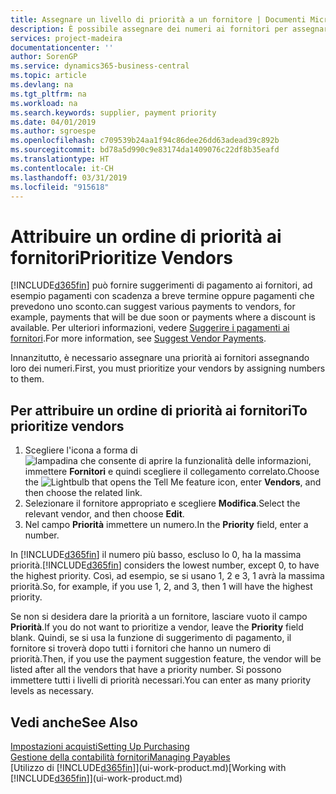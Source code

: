```yaml
---
title: Assegnare un livello di priorità a un fornitore | Documenti Microsoft
description: È possibile assegnare dei numeri ai fornitori per assegnare loro una priorità e semplificare i suggerimenti di pagamento in Business Central.
services: project-madeira
documentationcenter: ''
author: SorenGP
ms.service: dynamics365-business-central
ms.topic: article
ms.devlang: na
ms.tgt_pltfrm: na
ms.workload: na
ms.search.keywords: supplier, payment priority
ms.date: 04/01/2019
ms.author: sgroespe
ms.openlocfilehash: c709539b24aa1f94c86dee26dd63adead39c892b
ms.sourcegitcommit: bd78a5d990c9e83174da1409076c22df8b35eafd
ms.translationtype: HT
ms.contentlocale: it-CH
ms.lasthandoff: 03/31/2019
ms.locfileid: "915618"
---
```

# <a name="prioritize-vendors"></a><span data-ttu-id="581cc-103">Attribuire un ordine di priorità ai fornitori</span><span class="sxs-lookup"><span data-stu-id="581cc-103">Prioritize Vendors</span></span>
[!INCLUDE[d365fin](includes/d365fin_md.md)] <span data-ttu-id="581cc-104">può fornire suggerimenti di pagamento ai fornitori, ad esempio pagamenti con scadenza a breve termine oppure pagamenti che prevedono uno sconto.</span><span class="sxs-lookup"><span data-stu-id="581cc-104">can suggest various payments to vendors, for example, payments that will be due soon or payments where a discount is available.</span></span> <span data-ttu-id="581cc-105">Per ulteriori informazioni, vedere [Suggerire i pagamenti ai fornitori](payables-how-suggest-vendor-payments.md).</span><span class="sxs-lookup"><span data-stu-id="581cc-105">For more information, see [Suggest Vendor Payments](payables-how-suggest-vendor-payments.md).</span></span>

<span data-ttu-id="581cc-106">Innanzitutto, è necessario assegnare una priorità ai fornitori assegnando loro dei numeri.</span><span class="sxs-lookup"><span data-stu-id="581cc-106">First, you must prioritize your vendors by assigning numbers to them.</span></span>

## <a name="to-prioritize-vendors"></a><span data-ttu-id="581cc-107">Per attribuire un ordine di priorità ai fornitori</span><span class="sxs-lookup"><span data-stu-id="581cc-107">To prioritize vendors</span></span>
1. <span data-ttu-id="581cc-108">Scegliere l'icona a forma di ![lampadina che consente di aprire la funzionalità delle informazioni](media/ui-search/search_small.png "Informazioni sull'operazione che si desidera eseguire"), immettere **Fornitori** e quindi scegliere il collegamento correlato.</span><span class="sxs-lookup"><span data-stu-id="581cc-108">Choose the ![Lightbulb that opens the Tell Me feature](media/ui-search/search_small.png "Tell me what you want to do") icon, enter **Vendors**, and then choose the related link.</span></span>
2. <span data-ttu-id="581cc-109">Selezionare il fornitore appropriato e scegliere **Modifica**.</span><span class="sxs-lookup"><span data-stu-id="581cc-109">Select the relevant vendor, and then choose **Edit**.</span></span>
3. <span data-ttu-id="581cc-110">Nel campo **Priorità** immettere un numero.</span><span class="sxs-lookup"><span data-stu-id="581cc-110">In the **Priority** field, enter a number.</span></span>

<span data-ttu-id="581cc-111">In [!INCLUDE[d365fin](includes/d365fin_md.md)] il numero più basso, escluso lo 0, ha la massima priorità.</span><span class="sxs-lookup"><span data-stu-id="581cc-111">[!INCLUDE[d365fin](includes/d365fin_md.md)] considers the lowest number, except 0, to have the highest priority.</span></span> <span data-ttu-id="581cc-112">Così, ad esempio, se si usano 1, 2 e 3, 1 avrà la massima priorità.</span><span class="sxs-lookup"><span data-stu-id="581cc-112">So, for example, if you use 1, 2, and 3, then 1 will have the highest priority.</span></span>

<span data-ttu-id="581cc-113">Se non si desidera dare la priorità a un fornitore, lasciare vuoto il campo **Priorità**.</span><span class="sxs-lookup"><span data-stu-id="581cc-113">If you do not want to prioritize a vendor, leave the **Priority** field blank.</span></span> <span data-ttu-id="581cc-114">Quindi, se si usa la funzione di suggerimento di pagamento, il fornitore si troverà dopo tutti i fornitori che hanno un numero di priorità.</span><span class="sxs-lookup"><span data-stu-id="581cc-114">Then, if you use the payment suggestion feature, the vendor will be listed after all the vendors that have a priority number.</span></span> <span data-ttu-id="581cc-115">Si possono immettere tutti i livelli di priorità necessari.</span><span class="sxs-lookup"><span data-stu-id="581cc-115">You can enter as many priority levels as necessary.</span></span>

## <a name="see-also"></a><span data-ttu-id="581cc-116">Vedi anche</span><span class="sxs-lookup"><span data-stu-id="581cc-116">See Also</span></span>
[<span data-ttu-id="581cc-117">Impostazioni acquisti</span><span class="sxs-lookup"><span data-stu-id="581cc-117">Setting Up Purchasing</span></span>](purchasing-setup-purchasing.md)  
[<span data-ttu-id="581cc-118">Gestione della contabilità fornitori</span><span class="sxs-lookup"><span data-stu-id="581cc-118">Managing Payables</span></span>](payables-manage-payables.md)  
<span data-ttu-id="581cc-119">[Utilizzo di [!INCLUDE[d365fin](includes/d365fin_md.md)]](ui-work-product.md)</span><span class="sxs-lookup"><span data-stu-id="581cc-119">[Working with [!INCLUDE[d365fin](includes/d365fin_md.md)]](ui-work-product.md)</span></span>
